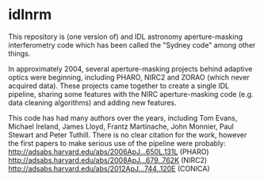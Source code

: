 # idlnrm

This repository is (one version of) and IDL astronomy aperture-masking interferometry 
code which has been called the "Sydney code" among other things.

In approximately 2004, several aperture-masking projects behind adaptive optics were beginning, including PHARO, NIRC2 and ZORAO (which never acquired data). These projects came together to create a single IDL pipeline, sharing some features with the NIRC aperture-masking code (e.g. data cleaning algorithms) and adding new features.

This code has had many authors over the years, including Tom Evans, Michael Ireland, James Lloyd, Frantz Martinache, John Monnier, Paul Stewart and Peter Tuthill. There is no clear citation for the work, however the first papers to make serious use of the pipeline were probably: http://adsabs.harvard.edu/abs/2006ApJ...650L.131L (PHARO) http://adsabs.harvard.edu/abs/2008ApJ...679..762K (NIRC2) http://adsabs.harvard.edu/abs/2012ApJ...744..120E (CONICA)


